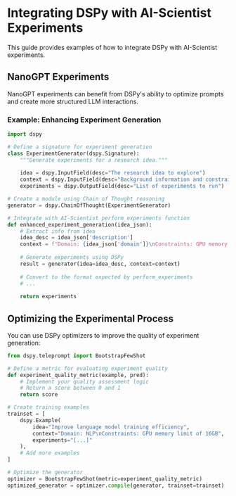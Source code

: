 # Integrating DSPy with AI-Scientist Experiments

This guide provides examples of how to integrate DSPy with AI-Scientist experiments.

## NanoGPT Experiments

NanoGPT experiments can benefit from DSPy's ability to optimize prompts and create more structured LLM interactions.

### Example: Enhancing Experiment Generation

```python
import dspy

# Define a signature for experiment generation
class ExperimentGenerator(dspy.Signature):
    """Generate experiments for a research idea."""
    
    idea = dspy.InputField(desc="The research idea to explore")
    context = dspy.InputField(desc="Background information and constraints")
    experiments = dspy.OutputField(desc="List of experiments to run")

# Create a module using Chain of Thought reasoning
generator = dspy.ChainOfThought(ExperimentGenerator)

# Integrate with AI-Scientist perform_experiments function
def enhanced_experiment_generation(idea_json):
    # Extract info from idea
    idea_desc = idea_json['description']
    context = f"Domain: {idea_json['domain']}\nConstraints: GPU memory limit of 16GB"
    
    # Generate experiments using DSPy
    result = generator(idea=idea_desc, context=context)
    
    # Convert to the format expected by perform_experiments
    # ...
    
    return experiments
```

## Optimizing the Experimental Process

You can use DSPy optimizers to improve the quality of experiment generation:

```python
from dspy.teleprompt import BootstrapFewShot

# Define a metric for evaluating experiment quality
def experiment_quality_metric(example, pred):
    # Implement your quality assessment logic
    # Return a score between 0 and 1
    return score

# Create training examples
trainset = [
    dspy.Example(
        idea="Improve language model training efficiency",
        context="Domain: NLP\nConstraints: GPU memory limit of 16GB",
        experiments="[...]"
    ),
    # Add more examples
]

# Optimize the generator
optimizer = BootstrapFewShot(metric=experiment_quality_metric)
optimized_generator = optimizer.compile(generator, trainset=trainset)
```
